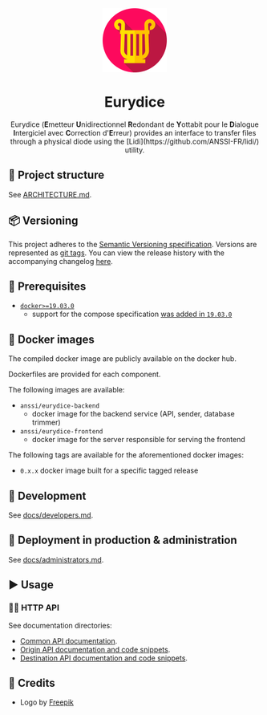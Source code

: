 <div align="center">
  <img width="128" height="128" src="frontend/public/lyre.png" alt="Eurydice icon">
</div>

<div align="center"><h1>Eurydice</h1></div>

<div align="center">
Eurydice (<b>E</b>metteur <b>U</b>nidirectionnel <b>R</b>edondant de <b>Y</b>ottabit pour le <b>D</b>ialogue <b>I</b>ntergiciel avec <b>C</b>orrection d'<b>E</b>rreur) provides an interface to transfer files through a physical diode using the [Lidi](https://github.com/ANSSI-FR/lidi/) utility.
</div>

## 📁 Project structure

See [ARCHITECTURE.md](ARCHITECTURE.md).

## 📦 Versioning

This project adheres to the [Semantic Versioning specification](https://semver.org/).
Versions are represented as [git tags](https://github.com/ANSSI-FR/eurydice/tags).
You can view the release history with the accompanying changelog [here](https://github.com/ANSSI-FR/eurydice/releases).

## 🔨 Prerequisites

- [`docker>=19.03.0`](https://docs.docker.com/engine/install/)
  - support for the compose specification [was added in `19.03.0`](https://docs.docker.com/compose/compose-file/compose-versioning/#compatibility-matrix)

## 🐳 Docker images

The compiled docker image are publicly available on the docker hub.

Dockerfiles are provided for each component.

The following images are available:

- `anssi/eurydice-backend`
  - docker image for the backend service (API, sender, database trimmer)
- `anssi/eurydice-frontend`
  - docker image for the server responsible for serving the frontend

The following tags are available for the aforementioned docker images:

- `0.x.x` docker image built for a specific tagged release

## 🚧 Development

See [docs/developers.md](docs/developers.md).

## 🚀 Deployment in production & administration

See [docs/administrators.md](docs/administrators.md).

## ▶️ Usage

### 👩‍💻 HTTP API

See documentation directories:

- [Common API documentation](backend/eurydice/common/api/docs/static/).
- [Origin API documentation and code snippets](backend/eurydice/origin/api/docs/static/).
- [Destination API documentation and code snippets](backend/eurydice/destination/api/docs/static/).

## 🙏 Credits

- Logo by [Freepik](https://www.freepik.com)
